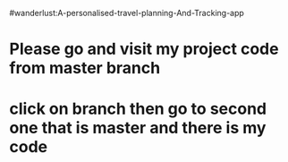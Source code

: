 #wanderlust:A-personalised-travel-planning-And-Tracking-app
# Please go and visit my project code from master branch 
# click on branch then go to second one that is master and there is my code 
